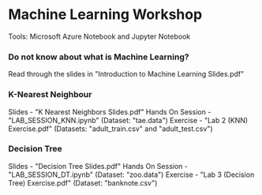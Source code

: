 # Machine Learning Workshop
Tools: Microsoft Azure Notebook and Jupyter Notebook

### Do not know about what is Machine Learning? 
Read through the slides in "Introduction to Machine Learning Slides.pdf"

### K-Nearest Neighbour
Slides - "K Nearest Neighbors Slides.pdf"
Hands On Session - "LAB_SESSION_KNN.ipynb" (Dataset: "tae.data") 
Exercise - "Lab 2 (KNN) Exercise.pdf" (Datasets: "adult_train.csv" and "adult_test.csv")

### Decision Tree
Slides - "Decision Tree Slides.pdf"
Hands On Session - "LAB_SESSION_DT.ipynb" (Dataset: "zoo.data") 
Exercise - "Lab 3 (Decision Tree) Exercise.pdf" (Dataset: "banknote.csv")

